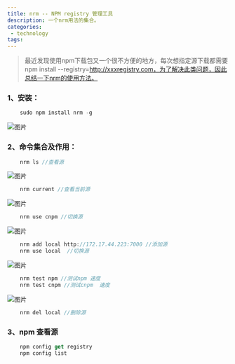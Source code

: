 ```yaml
---
title: nrm -- NPM registry 管理工具
description: 一个nrm用法的集合。
categories:
 - technology
tags:
---
```


> 最近发现使用npm下载包又一个很不方便的地方，每次想指定源下载都需要npm install --registry=http://xxxregistry.com，为了解决此类问题，因此总结一下nrm的使用方法。

### 1、安装：

```javascript
    sudo npm install nrm -g
```

![图片]({{site.url}}/assets/images/note/nrm1.jpg)

### 2、命令集合及作用：

```javascript
    nrm ls //查看源
```
![图片]({{site.url}}/assets/images/note/nrm2.jpg)

```javascript
    nrm current //查看当前源
```
![图片]({{site.url}}/assets/images/note/nrm3.jpg)

```javascript
    nrm use cnpm //切换源
```
![图片]({{site.url}}/assets/images/note/nrm4.jpg)

```javascript
    nrm add local http://172.17.44.223:7000 //添加源
    nrm use local  //切换源
```

![图片]({{site.url}}/assets/images/note/nrm5.jpg)

```javascript
    nrm test npm //测试npm 速度
    nrm test cnpm //测试cnpm  速度
```
![图片]({{site.url}}/assets/images/note/nrm6.jpg)

```javascript
    nrm del local //删除源
```

### 3、npm 查看源

```javascript
    npm config get registry
    npm config list
```

